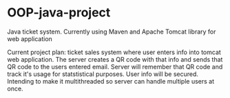 # OOP-java-project
Java ticket system. Currently using Maven and Apache Tomcat library for web application

Current project plan: 
  ticket sales system where user enters info into tomcat web application.
  The server creates a QR code with that info and sends that QR code to the users entered email.
  Server will remember that QR code and track it's usage for statstistical purposes.
  User info will be secured.
  Intending to make it multithreaded so server can handle multiple users at once.
